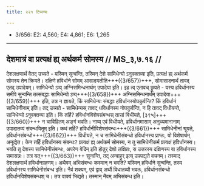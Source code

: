 ```yaml
---
title: २२१ टिप्पन्यः

---
```

- 3/656: E2: 4,560; E4: 4,861; E6: 1,265

____________________________________________


## देशमात्रं वा प्रत्यक्षं ह्य् अर्थकर्म सोमस्य // MS_३,७.१६ //

देशलक्षणार्थं वैतद् उच्यते - यस्मिन् सुन्वन्ति, तस्मिन् देशे सामिधेन्यो ऽनुवक्तव्या इति, प्रत्यक्षं ह्य् अर्थकर्म सोमस्य तेन क्रियते। दक्षिणे हविर्धाने सोमम् आसादयतीति+++({3/657})+++, सोमासादनार्थं तावद् एतद् उपादेयम्। सामिधेन्यो ऽप्य् अग्निसमिन्धनार्थम् उपादेया इति। इह त्व् एतावच् छ्रूयते - यस्य हविर्धानस्य समीपे सुन्वन्ति तत्संबद्धाः सामिधेन्यो ऽप्य्+++({3/658})+++ अग्निसमिन्धनार्थम् उपादेया+++({3/659})+++ इति, तत्र न ज्ञायते, किं सामिधेन्यः संबद्धाः हविर्धानस्योपकुर्वन्ति? किं हविर्धानं सामिधेनीनाम् इति। तद् उच्यते - सामिधेन्यस् तावद् धविर्धानस्य नोपकुर्वन्ति, न हि तावद् विधीयन्ते, सामिधेन्यो ऽनुवक्तव्या इति। किं तर्हि? हविर्धानविशेषसंबन्धस् तासां विधीयते, [३९५]+++({3/660})+++ न चाविहितम् अङ्गं भवति। नाप्य् एवं विधीयते, हविर्धानमासाम् अनुच्यमानानाम् उपादातव्यं संबन्धयितुम् इति। कथं तर्हि? हविर्धानीविशेषसंबन्धः+++({3/661})+++ सामिधेनीनां श्रूयते, हविर्धानसंबन्धो+++({3/662})+++ विधीयते, न च सामिधेनीसंबन्धो हविर्धानस्य प्राप्तः, यो विशेषार्थम् अनूद्येत। केन तर्हि हविर्धानस्य संबन्धः? प्रत्यक्षं ह्य् अर्थकर्म सोमस्य, न तु सामिधेनीकर्म प्रत्यक्षं हविर्धानस्य। भवति तु देशस्य सामिधेनीसंबन्धः, अपरेण वेदिम् इति होतुर् देशो लक्षितः, स उत्तरस्य दक्षिणस्य वा हविर्धानस्य समासन्नः। तत्र यत्+++({3/663})+++ सुन्वन्ति, तद् अन्वाहुर् इत्य् उपपद्यते वचनम्। तस्माद् देशलक्षणार्थं हविर्धानग्रहणम्।
अथैवम् अभिसंबन्धः कस्मान् न भवति? यस्मिन् हविर्धाने सुन्वन्ति, तस्य हविर्धानस्य सामिधेनीसंबन्ध इति। नैवं शक्यम्, एवं द्वाव् अर्थौ विधातव्यौ भवतः, हविर्धानसंबन्धो हविर्धानविशेषसंबन्धश् च। तत्र वाक्यं भिद्यते। तस्मान् नैवम् अभिसंबन्ध इति।
